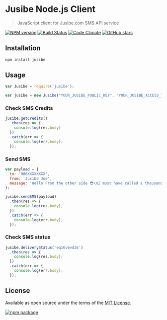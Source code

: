# Jusibe Node.js Client
> JavaScript client for Jusibe.com SMS API service

[![NPM version][npm-image]][npm-url] [![Build Status][travis-image]][travis-url] [![Code Climate][codeclimate-image]][codeclimate-url] [![GitHub stars][github-image]][github-url]

## Installation

```bash
npm install jusibe
```

## Usage

```javascript
var Jusibe = require('jusibe');

var jusibe = new Jusibe("YOUR_JUSIBE_PUBLIC_KEY", "YOUR_JUSIBE_ACCESS_TOKEN");
```

### Check SMS Credits
```javascript
jusibe.getCredits()
  .then(res => {
    console.log(res.body)
  })
  .catch(err => {
    console.log(err.body);
  });
```

### Send SMS
```javascript
var payload = {
  to: '080XXXXXXXX',
  from: 'Jusibe Joe',
  message: 'Hello From the other side 😎\nI must have called a thousand times.'
};

jusibe.sendSMS(payload)
  .then(res => {
    console.log(res.body);
  })
  .catch(err => {
    console.log(err.body);
  });

```

### Check SMS status
```javascript
jusibe.deliveryStatus('eq16v6vd26')
  .then(res => {
    console.log(res.body);
  })
  .catch(err => {
    console.log(err.body);
  });
```

## License

Available as open source under the terms of the [MIT License](http://opensource.org/licenses/MIT).

[![npm package][nodei-image]][nodei-url]

[npm-url]: https://www.npmjs.com/package/jusibe
[npm-image]: https://img.shields.io/npm/v/jusibe.svg

[travis-url]: https://travis-ci.org/azemoh/jusibe
[travis-image]: https://travis-ci.org/azemoh/jusibe.svg

[codeclimate-url]: https://codeclimate.com/github/azemoh/jusibe
[codeclimate-image]: https://codeclimate.com/github/azemoh/jusibe/badges/gpa.svg

[testcoverage-url]: https://codeclimate.com/github/azemoh/jusibe/coverage
[testcoverage-image]: https://codeclimate.com/github/azemoh/jusibe/badges/coverage.svg

[nodei-url]: https://nodei.co/npm/jusibe/
[nodei-image]: https://nodei.co/npm/jusibe.png?downloads=true&downloadRank=true&stars=true

[github-url]: https://github.com/azemoh/jusibe
[github-image]: https://img.shields.io/github/stars/azemoh/jusibe.svg?style=social&label=Star&maxAge=2592000
